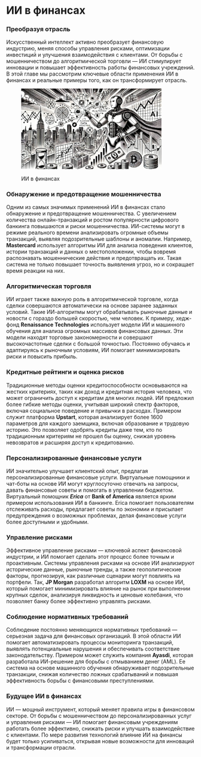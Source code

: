 # ИИ в финансах

### Преобразуя отрасль

Искусственный интеллект активно преобразует финансовую индустрию, меняя способы управления рисками, оптимизации инвестиций и улучшения взаимодействия с клиентами. От борьбы с мошенничеством до алгоритмической торговли — ИИ стимулирует инновации и повышает эффективность работы финансовых учреждений. В этой главе мы рассмотрим ключевые области применения ИИ в финансах и реальные примеры того, как он трансформирует отрасль.

<div align="left">

<figure><img src="../../.gitbook/assets/image (1) (1) (1) (1) (1) (1) (1) (1).png" alt="" width="375"><figcaption><p>ИИ в финансах</p></figcaption></figure>

</div>

### Обнаружение и предотвращение мошенничества

Одним из самых значимых применений ИИ в финансах стало обнаружение и предотвращение мошенничества. С увеличением количества онлайн-транзакций и ростом популярности цифрового банкинга повышаются и риски мошенничества. ИИ-системы могут в режиме реального времени анализировать огромные объемы транзакций, выявляя подозрительные шаблоны и аномалии. Например, **Mastercard** использует алгоритмы ИИ для анализа поведения клиентов, истории транзакций и данных о местоположении, чтобы вовремя распознавать мошеннические действия и предотвращать их. Такая система не только повышает точность выявления угроз, но и сокращает время реакции на них.

### Алгоритмическая торговля

ИИ играет также важную роль в алгоритмической торговле, когда сделки совершаются автоматически на основе заранее заданных условий. Такие ИИ-алгоритмы могут обрабатывать рыночные данные и новости с гораздо большей скоростью, чем человек. К примеру, хедж-фонд **Renaissance Technologies** использует модели ИИ и машинного обучения для анализа огромных массивов финансовых данных. Эти модели находят торговые закономерности и совершают высокочастотные сделки с большой точностью. Постоянно обучаясь и адаптируясь к рыночным условиям, ИИ помогает минимизировать риски и повысить прибыль.

### Кредитные рейтинги и оценка рисков

Традиционные методы оценки кредитоспособности основываются на жестких критериях, таких как доход и кредитная история человека, что может ограничить доступ к кредитам для многих людей. ИИ предложил более гибкие методы оценки, учитывая широкий спектр факторов, включая социальное поведение и привычки в расходах. Примером служит платформа **Upstart**, которая анализирует более 1600 параметров для каждого заемщика, включая образование и трудовую историю. Это позволяет одобрять кредиты даже тем, кто по традиционным критериям не прошел бы оценку, снижая уровень невозвратов и расширяя доступ к кредитованию.

### Персонализированные финансовые услуги

ИИ значительно улучшает клиентский опыт, предлагая персонализированные финансовые услуги. Виртуальные помощники и чат-боты на основе ИИ могут круглосуточно отвечать на запросы, давать финансовые советы и помогать в управлении бюджетом. Виртуальный помощник _**Erica**_ от **Bank of America** является ярким примером использования ИИ в банкинге. Erica помогает пользователям отслеживать расходы, предлагает советы по экономии и присылает предупреждения о возможных проблемах, делая финансовые услуги более доступными и удобными.

### Управление рисками

Эффективное управление рисками — ключевой аспект финансовой индустрии, и ИИ помогает сделать этот процесс более точным и проактивным. Системы управления рисками на основе ИИ анализируют исторические данные, рыночные тренды, а также геополитические факторы, прогнозируя, как различные сценарии могут повлиять на портфели. Так, **JP Morgan** разработал алгоритм **LOXM** на основе ИИ, который помогает минимизировать влияние на рынок при выполнении крупных сделок, анализируя ликвидность и ценовые колебания, что позволяет банку более эффективно управлять рисками.

### Соблюдение нормативных требований

Соблюдение постоянно меняющихся нормативных требований — серьезная задача для финансовых организаций. В этой области ИИ помогает автоматизировать процессы мониторинга транзакций, выявлять потенциальные нарушения и обеспечивать соответствие законодательству. Примером может служить компания **Ayasdi**, которая разработала ИИ-решение для борьбы с отмыванием денег (AML). Ее система на основе машинного обучения обнаруживает подозрительные транзакции, снижая количество ложных срабатываний и повышая эффективность борьбы с финансовыми преступлениями.

### Будущее ИИ в финансах

ИИ — мощный инструмент, который меняет правила игры в финансовом секторе. От борьбы с мошенничеством до персонализированных услуг и управления рисками — ИИ помогает финансовым учреждениям работать более эффективно, снижать риски и улучшать взаимодействие с клиентами. По мере развития технологий влияние ИИ на финансы будет только усиливаться, открывая новые возможности для инноваций и трансформации отрасли.


